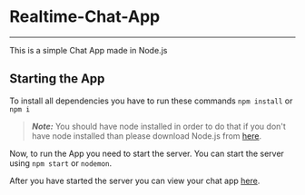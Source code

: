 # Realtime-Chat-App

----------
This is a simple Chat App made in Node.js

## Starting the App

To install all dependencies you have to run these commands `npm install` or `npm i`

> **_Note:_** You should have node installed in order to do that if you don't have node
> installed than please download Node.js from [here](https://nodejs.org/en/).

Now, to run the App you need to start the server. You can start the server using `npm start` or `nodemon`.

After you have started the server you can view
your chat app [here](https://localhost:3000).  
